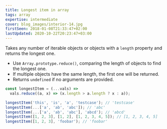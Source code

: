 ```yaml
---
title: Longest item in array
tags: array
expertise: intermediate
cover: blog_images/interior-14.jpg
firstSeen: 2018-01-08T21:33:47+02:00
lastUpdated: 2020-10-22T20:23:47+03:00
---
```


Takes any number of iterable objects or objects with a `length` property and returns the longest one.

- Use `Array.prototype.reduce()`, comparing the length of objects to find the longest one.
- If multiple objects have the same length, the first one will be returned.
- Returns `undefined` if no arguments are provided.

```js
const longestItem = (...vals) =>
  vals.reduce((a, x) => (x.length > a.length ? x : a));
```

```js
longestItem('this', 'is', 'a', 'testcase'); // 'testcase'
longestItem(...['a', 'ab', 'abc']); // 'abc'
longestItem(...['a', 'ab', 'abc'], 'abcd'); // 'abcd'
longestItem([1, 2, 3], [1, 2], [1, 2, 3, 4, 5]); // [1, 2, 3, 4, 5]
longestItem([1, 2, 3], 'foobar'); // 'foobar'
```
